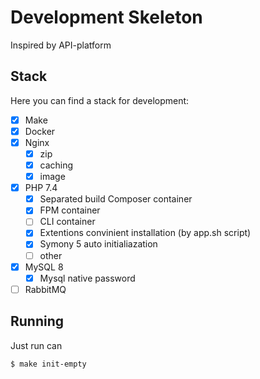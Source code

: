 # Development Skeleton #

Inspired by API-platform 

## Stack ##

Here you can find a stack for development:
- [x] Make
- [x] Docker
- [x] Nginx
    - [x] zip
    - [x] caching
    - [x] image 
- [x] PHP 7.4
    - [x] Separated build Composer container 
    - [x] FPM container
    - [ ] CLI container
    - [x] Extentions convinient installation (by app.sh script)
    - [x] Symony 5 auto initialiazation
    - [ ] other 
- [x] MySQL 8
    - [x] Mysql native password
- [ ] RabbitMQ

## Running ##

Just run can
```
$ make init-empty
```